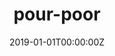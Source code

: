 ---
title: "pour-poor"  # Add a page title.
summary: "pour-poor"  # Add a page description.
date: "2019-01-01T00:00:00Z"  # Add today's date.
type: "widget_page"  # Page type is a Widget Page
---